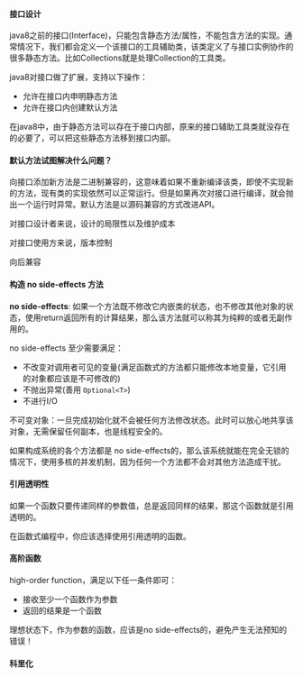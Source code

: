 #### 接口设计

java8之前的接口(Interface)，只能包含静态方法/属性，不能包含方法的实现。通常情况下，我们都会定义一个该接口的工具辅助类，该类定义了与接口实例协作的很多静态方法。比如Collections就是处理Collection的工具类。

java8对接口做了扩展，支持以下操作：

* 允许在接口内申明静态方法
* 允许在接口内创建默认方法

在java8中，由于静态方法可以存在于接口内部，原来的接口辅助工具类就没存在的必要了，可以把这些静态方法移到接口内部。

#### 默认方法试图解决什么问题？

向接口添加新方法是二进制兼容的，这意味着如果不重新编译该类，即使不实现新的方法，现有类的实现依然可以正常运行。但是如果再次对接口进行编译，就会抛出一个运行时异常。默认方法是以源码兼容的方式改进API。

对接口设计者来说，设计的局限性以及维护成本

对接口使用方来说，版本控制

向后兼容

#### 构造 no side-effects 方法

**no side-effects**: 如果一个方法既不修改它内嵌类的状态，也不修改其他对象的状态，使用return返回所有的计算结果，那么该方法就可以称其为纯粹的或者无副作用的。

no side-effects 至少需要满足：

* 不改变对调用者可见的变量(满足函数式的方法都只能修改本地变量，它引用的对象都应该是不可修改的)
* 不抛出异常(善用 `Optional<T>`)
* 不进行I/O

不可变对象：一旦完成初始化就不会被任何方法修改状态。此时可以放心地共享该对象，无需保留任何副本，也是线程安全的。

如果构成系统的各个方法都是 no side-effects的，那么该系统就能在完全无锁的情况下，使用多核的并发机制，因为任何一个方法都不会对其他方法造成干扰。

#### 引用透明性

如果一个函数只要传递同样的参数值，总是返回同样的结果，那这个函数就是引用透明的。

在函数式编程中，你应该选择使用引用透明的函数。

#### 高阶函数

high-order function，满足以下任一条件即可：

* 接收至少一个函数作为参数
* 返回的结果是一个函数

理想状态下，作为参数的函数，应该是no side-effects的，避免产生无法预知的错误！

#### 科里化

